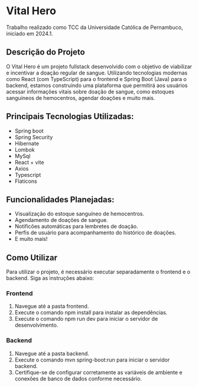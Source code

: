 # Vital Hero

Trabalho realizado como TCC da Universidade Católica de Pernambuco, iniciado em 2024.1.

## Descrição do Projeto
O Vital Hero é um projeto fullstack desenvolvido com o objetivo de viabilizar e incentivar a doação regular de sangue. Utilizando tecnologias modernas como React (com TypeScript) para o frontend e Spring Boot (Java) para o backend, estamos construindo uma plataforma que permitirá aos usuários acessar informações vitais sobre doação de sangue, como estoques sanguíneos de hemocentros, agendar doações e muito mais.

## Principais Tecnologias Utilizadas:
  - Spring boot
  - Spring Security
  - Hibernate
  - Lombok
  - MySql
  - React + vite
  - Axios
  - Typescript
  - Flaticons

## Funcionalidades Planejadas:
  - Visualização do estoque sanguíneo de hemocentros.
  - Agendamento de doações de sangue.
  - Notificões automáticas para lembretes de doação.
  - Perfis de usuário para acompanhamento do histórico de doações.
  - E muito mais!

## Como Utilizar
Para utilizar o projeto, é necessário executar separadamente o frontend e o backend. Siga as instruções abaixo:

### Frontend
1. Navegue até a pasta frontend.
2. Execute o comando npm install para instalar as dependências.
3. Execute o comando npm run dev para iniciar o servidor de desenvolvimento.

### Backend
1. Navegue até a pasta backend.
2. Execute o comando mvn spring-boot:run para iniciar o servidor backend.
3. Certifique-se de configurar corretamente as variáveis de ambiente e conexões de banco de dados conforme necessário.
